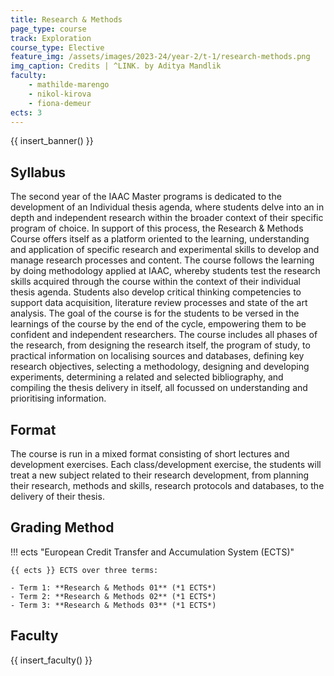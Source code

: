 ```yaml
---
title: Research & Methods
page_type: course
track: Exploration
course_type: Elective
feature_img: /assets/images/2023-24/year-2/t-1/research-methods.png
img_caption: Credits | ^LINK. by Aditya Mandlik
faculty:
    - mathilde-marengo
    - nikol-kirova
    - fiona-demeur
ects: 3
---
```


{{ insert_banner() }}

## Syllabus

The second year of the IAAC Master programs is dedicated to the development of an Individual thesis agenda, where students delve into an in depth and independent research within the broader context of their specific program of choice. In support of this process, the Research & Methods Course offers itself as a platform oriented to the learning, understanding and application of specific research and experimental skills to develop and manage research processes and content. The course follows the learning by doing methodology applied at IAAC, whereby students test the research skills acquired through the course within the context of their individual thesis agenda. Students also develop critical thinking competencies to support data acquisition, literature review processes and state of the art analysis. The goal of the course is for the students to be versed in the learnings of the course by the end of the cycle, empowering them to be confident and independent researchers. The course includes all phases of the research, from designing the research itself, the program of study, to practical information on localising sources and databases, defining key research objectives, selecting a methodology, designing and developing experiments, determining a related and selected bibliography, and compiling the thesis delivery in itself, all focussed on understanding and prioritising information.

## Format

The course is run in a mixed format consisting of short lectures and development exercises. Each class/development exercise, the students will treat a new subject related to their research development, from planning their research, methods and skills, research protocols and databases, to the delivery of their thesis.

## Grading Method

!!! ects "European Credit Transfer and Accumulation System (ECTS)"

    {{ ects }} ECTS over three terms:

    - Term 1: **Research & Methods 01** (*1 ECTS*)
    - Term 2: **Research & Methods 02** (*1 ECTS*)
    - Term 3: **Research & Methods 03** (*1 ECTS*)

## Faculty

{{ insert_faculty() }}